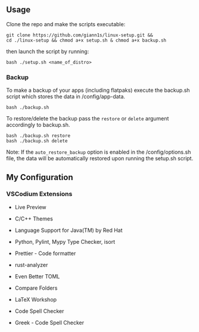 ## Usage

Clone the repo and make the scripts executable:

    git clone https://github.com/giann1s/linux-setup.git &&
    cd ./linux-setup && chmod a+x setup.sh & chmod a+x backup.sh

then launch the script by running:

    bash ./setup.sh <name_of_distro>

### Backup
To make a backup of your apps (including flatpaks) execute the backup.sh script which stores the data in /config/app-data.

    bash ./backup.sh

To restore/delete the backup pass the `restore` or `delete` argument accordingly to backup.sh.

    bash ./backup.sh restore
    bash ./backup.sh delete

Note: If the `auto_restore_backup` option is enabled in the /config/options.sh file, the data will be automatically restored upon running the setup.sh script.

## My Configuration

### VSCodium Extensions

- Live Preview
- C/C++ Themes
- Language Support for Java(TM) by Red Hat
- Python, Pylint, Mypy Type Checker, isort
- Prettier - Code formatter
- rust-analyzer
- Even Better TOML

- Compare Folders

- LaTeX Workshop

- Code Spell Checker
- Greek - Code Spell Checker
